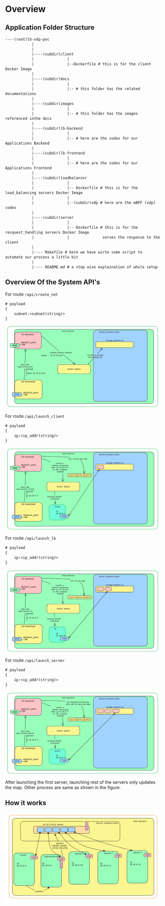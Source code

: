 # Overview

## Application Folder Structure
```
----(root)lb-xdp-poc
            |
            |
            |----(subdir)client
            |               |
            |               |--Dockerfile # this is for the client Docker Image
            |
            |----(subdir)docs
            |               |
            |               |-- # this folder has the related documentations
            |
            |----(subdir)images
            |               |
            |               |-- # this folder has the images referenced inthe docs
            |
            |----(subdir)lb-backend
            |               |
            |               |-- # here are the codes for our Applications Backend
            |
            |----(subdir)lb-frontend
            |               |
            |               |-- # here are the codes for our Applications Frontend
            |
            |----(subdir)loadbalancer
            |               |
            |               |-- Dockerfile # this is for the load_balancing servers Docker Image 
            |               |
            |               |--(subdir)xdp # here are the eBPF (xdp) codes
            |
            |----(subdir)server
            |               |
            |               |-- Dockerfile # this is for the resquest_handling servers Docker Image
            |               |               serves the response to the client 
            |
            |---- Makefile # here we have wirte some script to automate our process a little bit
            |
            |---- README.md # a step wise explaination of whole setup

```
## Overview Of the System API's

For route `/api/create_net`
```
# payload
{
    subnet:<subnet(string)>
}
```
![/api/create_net overview](https://github.com/REZ-OAN/lb-xdp-poc/blob/main/images/api-create-net.png)


For route `/api/launch_client`
```
# payload
{
    ip:<ip_addr(string)>
}
```
![/api/launch_client overview](https://github.com/REZ-OAN/lb-xdp-poc/blob/main/images/api-launch-client.png)


For route `/api/launch_lb`
```
# payload
{
    ip:<ip_addr(string)>
}
```
![/api/launch_lb overview](https://github.com/REZ-OAN/lb-xdp-poc/blob/main/images/api-launch-lb.png)


For route `/api/launch_server`
```
# payload
{
    ip:<ip_addr(string)>
}
```
![/api/launch_server overview](https://github.com/REZ-OAN/lb-xdp-poc/blob/main/images/api-launch-server.png)


After launching the first server, launching rest of the servers only updates the map. Other process are same as shown in the figure.

## How it works

![working_overview](https://github.com/REZ-OAN/lb-xdp-poc/blob/main/images/working.png)